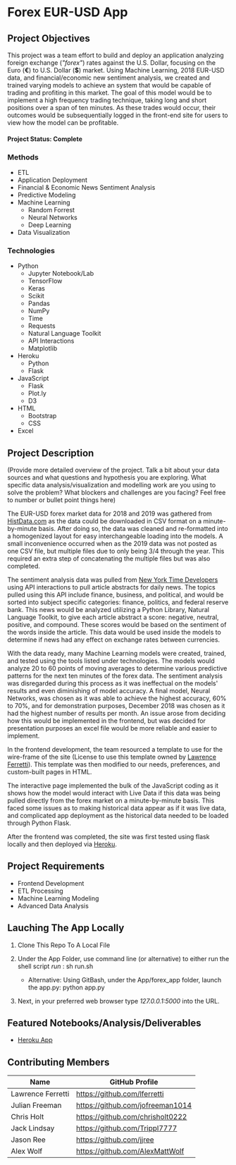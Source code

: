 # Forex EUR-USD App

## Project Objectives
This project was a team effort to build and deploy an application analyzing foreign exchange (_"forex"_) rates against the U.S. Dollar, focusing on the Euro (**€**) to U.S. Dollar (**$**) market. Using Machine Learning, 2018 EUR-USD data, and financial/economic new sentiment analysis, we created and trained varying models to achieve an system that would be capable of trading and profiting in this market. The goal of this model would be to implement a high frequency trading technique, taking long and short positions over a span of ten minutes. As these trades would occur, their outcomes would be subsequentially logged in the front-end site for users to view how the model can be profitable.

#### Project Status: Complete

### Methods
* ETL
* Application Deployment
* Financial & Economic News Sentiment Analysis
* Predictive Modeling
* Machine Learning
    * Random Forrest
    * Neural Networks
    * Deep Learning
* Data Visualization

### Technologies
* Python 
    * Jupyter Notebook/Lab
    * TensorFlow
    * Keras
    * Scikit
    * Pandas
    * NumPy
    * Time
    * Requests
    * Natural Language Toolkit
    * API Interactions
    * Matplotlib
* Heroku
    * Python
    * Flask
* JavaScript
    * Flask
    * Plot.ly
    * D3
* HTML
    * Bootstrap
    * CSS
* Excel

## Project Description
(Provide more detailed overview of the project.  Talk a bit about your data sources and what questions and hypothesis you are exploring. What specific data analysis/visualization and modelling work are you using to solve the problem? What blockers and challenges are you facing?  Feel free to number or bullet point things here)

The EUR-USD forex market data for 2018 and 2019 was gathered from [HistData.com](https://www.histdata.com/download-free-forex-data/) as the data could be downloaded in CSV format on a minute-by-minute basis. After doing so, the data was cleaned and re-formatted into a homogenized layout for easy interchangeable loading into the models. A small inconvenience occurred when as the 2019 data was not posted as one CSV file, but multiple files due to only being 3/4 through the year. This required an extra step of concatenating the multiple files but was also completed. 

The sentiment analysis data was pulled from [New York Time Developers](https://developer.nytimes.com/) using API interactions to pull article abstracts for daily news. The topics pulled using this API include finance, business, and political, and would be sorted into subject specific categories: finance, politics, and federal reserve bank. This news would be analyzed utilizing a Python Library, Natural Language Toolkit, to give each article abstract a score: negative, neutral, positive, and compound. These scores would be based on the sentiment of the words inside the article. This data would be used inside the models to determine if news had any effect on exchange rates between currencies. 

With the data ready, many Machine Learning models were created, trained, and tested using the tools listed under technologies. The models would analyze 20 to 60 points of moving averages to determine various predictive patterns for the next ten minutes of the forex data. The sentiment analysis was disregarded during this process as it was ineffectual on the models' results and even diminishing of model accuracy. A final model, Neural Networks, was chosen as it was able to achieve the highest accuracy, 60% to 70%, and for demonstration purposes, December 2018 was chosen as it had the highest number of results per month. An issue arose from deciding how this would be implemented in the frontend, but was decided for presentation purposes an excel file would be more reliable and easier to implement.

In the frontend development, the team resourced a template to use for the wire-frame of the site (License to use this template owned by [Lawrence Ferretti](https://github.com/lferretti)). This template was then modified to our needs, preferences, and custom-built pages in HTML.

The interactive page implemented the bulk of the JavaScript coding as it shows how the model would interact with Live Data if this data was being pulled directly from the forex market on a minute-by-minute basis. This faced some issues as to making historical data appear as if it was live data, and complicated app deployment as the historical data needed to be loaded through Python Flask.

After the frontend was completed, the site was first tested using flask locally and then deployed via [Heroku]().

## Project Requirements

- Frontend Development
- ETL Processing
- Machine Learning Modeling
- Advanced Data Analysis

## Lauching The App Locally

1. Clone This Repo To A Local File

2. Under the App Folder, use command line (or alternative) to either run the shell script _run_ : sh run.sh

    * Alternative: Using GitBash, under the App/forex_app folder, launch the app.py: python app.py

3. Next, in your preferred web browser type _127.0.0.1:5000_ into the URL.

## Featured Notebooks/Analysis/Deliverables
* [Heroku App](link)

## Contributing Members

|Name     | GitHub Profile |
|---------|----------------|
| Lawrence Ferretti | https://github.com/lferretti |
| Julian Freeman | https://github.com/jofreeman1014 |
| Chris Holt | https://github.com/chrisholt0222 |
| Jack Lindsay | https://github.com/Trippl7777 |
| Jason Ree | https://github.com/jjree |
| Alex Wolf | https://github.com/AlexMattWolf |

